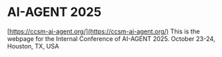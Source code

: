 
# AI-AGENT 2025
[https://ccsm-ai-agent.org/](https://ccsm-ai-agent.org/)
This is the webpage for the Internal Conference of AI-AGENT 2025.
October 23-24, Houston, TX, USA
